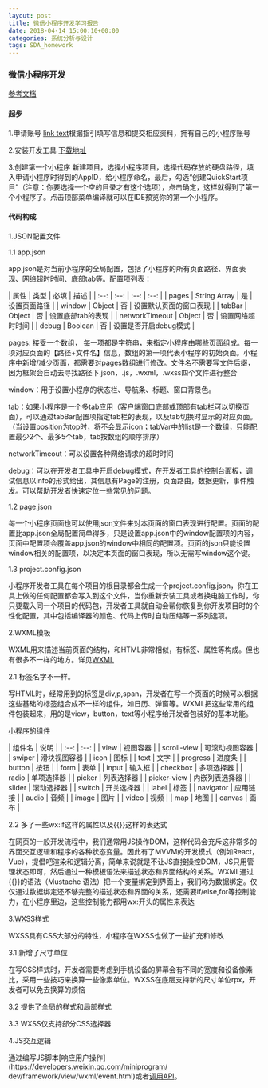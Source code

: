 ```yaml
---
layout: post
title: 微信小程序开发学习报告
date: 2018-04-14 15:00:10+00:00
categories: 系统分析与设计
tags: SDA_homework
---
```


### 微信小程序开发
[参考文档](https://developers.weixin.qq.com/miniprogram/dev/quickstart/basic/file.html)

#### 起步

1.申请账号
[link text]( https://mp.weixin.qq.com/wxopen/waregister?action=step1)根据指引填写信息和提交相应资料，拥有自己的小程序账号

2.安装开发工具
[下载地址](https://developers.weixin.qq.com/miniprogram/dev/devtools/download.html?t=2018412)

3.创建第一个小程序
新建项目，选择小程序项目，选择代码存放的硬盘路径，填入申请小程序时得到的AppID，给小程序命名，最后，勾选“创建QuickStart项目”（注意：你要选择一个空的目录才有这个选项），点击确定，这样就得到了第一个小程序了。点击顶部菜单编译就可以在IDE预览你的第一个小程序。

#### 代码构成
1.JSON配置文件

1.1 app.json

app.json是对当前小程序的全局配置，包括了小程序的所有页面路径、界面表现、网络超时时间、底部tab等。配置项列表：

| 属性 | 类型 | 必填 | 描述 |
    | :--: | :--: | :--: | :--: |
    | pages | String Array | 是 | 设置页面路径 | 
    | window | Object | 否 | 设置默认页面的窗口表现 |
    | tabBar | Object | 否 | 设置底部tab的表现 |
    | networkTimeout | Object | 否 | 设置网络超时时间 |
    | debug | Boolean | 否 | 设置是否开启debug模式 | 

pages: 接受一个数组， 每一项都是字符串，来指定小程序由哪些页面组成。每一项对应页面的【路径+文件名】信息，数组的第一项代表小程序的初始页面。小程序中新增/减少页面，都需要对pages数组进行修改。文件名不需要写文件后缀，因为框架会自动去寻找路径下.json，.js，.wxml，.wxss四个文件进行整合

window：用于设置小程序的状态栏、导航条、标题、窗口背景色。

tab：如果小程序是一个多tab应用（客户端窗口底部或顶部有tab栏可以切换页面），可以通过tabBar配置项指定tab栏的表现，以及tab切换时显示的对应页面。（当设置position为top时，将不会显示icon；tabVar中的list是一个数组，只能配置最少2个、最多5个tab，tab按数组的顺序排序）

networkTimeout：可以设置各种网络请求的超时时间

debug：可以在开发者工具中开启debug模式，在开发者工具的控制台面板，调试信息以info的形式给出，其信息有Page的注册，页面路由，数据更新，事件触发。可以帮助开发者快速定位一些常见的问题。

1.2 page.json

每一个小程序页面也可以使用json文件来对本页面的窗口表现进行配置。页面的配置比app.json全局配置简单得多，只是设置app.json中的window配置项的内容，页面中配置项会覆盖app.json的window中相同的配置项。页面的json只能设置window相关的配置项，以决定本页面的窗口表现，所以无需写window这个键。

1.3 project.config.json
    
小程序开发者工具在每个项目的根目录都会生成一个project.config.json，你在工具上做的任何配置都会写入到这个文件，当你重新安装工具或者换电脑工作时，你只要载入同一个项目的代码包，开发者工具就自动会帮你恢复到你开发项目时的个性化配置，其中包括编译器的颜色、代码上传时自动压缩等一系列选项。

2.WXML模板
    
WXML用来描述当前页面的结构，和HTML非常相似，有标签、属性等构成。但也有很多不一样的地方。详见[WXML](https://developers.weixin.qq.com/miniprogram/dev/framework/view/wxml/)

2.1 标签名字不一样。
    
写HTML时，经常用到的标签是div,p,span，开发者在写一个页面的时候可以根据这些基础的标签组合成不一样的组件，如日历、弹窗等。WXML把这些常用的组件包装起来，用的是view，button，text等小程序给开发者包装好的基本功能。

[小程序的组件](https://developers.weixin.qq.com/miniprogram/dev/component/?t=2018412)

| 组件名 | 说明 |
    | :--: | :--: |
    | view | 视图容器 |
    | scroll-view | 可滚动视图容器 |
    | swiper | 滑块视图容器 |
    | icon | 图标 |
    | text | 文字 |
    | progress | 进度条 | 
    | button | 按钮 |
    | form | 表单 |
    | input | 输入框 |
    | checkbox | 多项选择器 |
    | radio | 单项选择器 |
    | picker | 列表选择器 |
    | picker-view | 内嵌列表选择器 |
    | slider | 滚动选择器 |
    | switch | 开关选择器 |
    | label | 标签 |
    | navigator | 应用链接 |
    | audio | 音频 |
    | image | 图片 |
    | video | 视频 |
    | map | 地图 |
    | canvas | 画布 |

2.2 多了一些wx:if这样的属性以及{{}}这样的表达式
    
在网页的一般开发流程中，我们通常用JS操作DOM，这样代码会充斥这非常多的界面交互逻辑和程序的各种状态变量。因此有了MVVM的开发模式（例如React，Vue），提倡吧渲染和逻辑分离，简单来说就是不让JS直接操控DOM，JS只用管理状态即可，然后通过一种模板语法来描述状态和界面结构的关系。WXML通过{{}}的语法（Mustache 语法）把一个变量绑定到界面上，我们称为数据绑定。仅仅通过数据绑定还不够完整的描述状态和界面的关系，还需要if/else,for等控制能力，在小程序里边，这些控制能力都用wx:开头的属性来表达

3.[WXSS样式](https://developers.weixin.qq.com/miniprogram/dev/framework/view/wxss.html)
    
WXSS具有CSS大部分的特性，小程序在WXSS也做了一些扩充和修改

3.1 新增了尺寸单位
    
在写CSS样式时，开发者需要考虑到手机设备的屏幕会有不同的宽度和设备像素比，采用一些技巧来换算一些像素单位。WXSS在底层支持新的尺寸单位rpx，开发者可以免去换算的烦恼
    
3.2 提供了全局的样式和局部样式
    
3.3 WXSS仅支持部分CSS选择器

4.JS交互逻辑
    
通过编写JS脚本[响应用户操作](https://developers.weixin.qq.com/miniprogram/
    dev/framework/view/wxml/event.html)或者[调用API](https://developers.weixin.qq.com/miniprogram/dev/api/)。